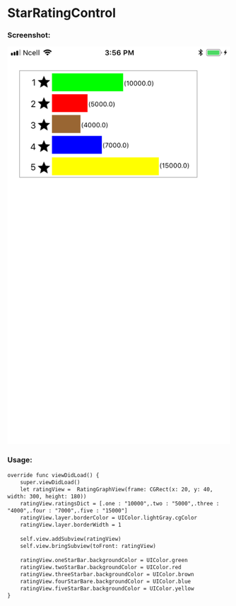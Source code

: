 # StarRatingControl

### Screenshot:

![alt text](https://github.com/nikeshkrjha/StarRatingControl/blob/master/IMG_0225.PNG)


### Usage:
    override func viewDidLoad() {
        super.viewDidLoad()
        let ratingView =  RatingGraphView(frame: CGRect(x: 20, y: 40, width: 300, height: 180))
        ratingView.ratingsDict = [.one : "10000",.two : "5000",.three : "4000",.four : "7000",.five : "15000"]
        ratingView.layer.borderColor = UIColor.lightGray.cgColor
        ratingView.layer.borderWidth = 1
        
        self.view.addSubview(ratingView)
        self.view.bringSubview(toFront: ratingView)
        
        ratingView.oneStarBar.backgroundColor = UIColor.green
        ratingView.twoStarBar.backgroundColor = UIColor.red
        ratingView.threeStarbar.backgroundColor = UIColor.brown
        ratingView.fourStarBare.backgroundColor = UIColor.blue
        ratingView.fiveStarBar.backgroundColor = UIColor.yellow
    }

    
    
